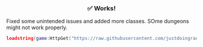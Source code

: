  <h3 align="center">✅ Works!</h3>
Fixed some unintended issues and added more classes. SOme dungeons might not work properly.
 
```lua
loadstring(game:HttpGet("https://raw.githubusercontent.com/justdoingrandomstuff/World-Zero/refs/heads/main/autofarm"))()
```
